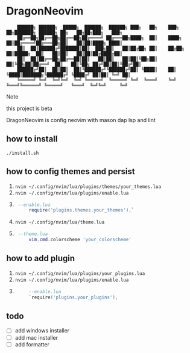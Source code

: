 # DragonNeovim

        ██████╗ ██████╗  █████╗  ██████╗  ██████╗ ███╗   ██╗    ███╗   ██╗███████╗ ██████╗ ██╗   ██╗██╗███╗   ███╗
        ██╔══██╗██╔══██╗██╔══██╗██╔════╝ ██╔═══██╗████╗  ██║    ████╗  ██║██╔════╝██╔═══██╗██║   ██║██║████╗ ████║
        ██║  ██║██████╔╝███████║██║  ███╗██║   ██║██╔██╗ ██║    ██╔██╗ ██║█████╗  ██║   ██║██║   ██║██║██╔████╔██║
        ██║  ██║██╔══██╗██╔══██║██║   ██║██║   ██║██║╚██╗██║    ██║╚██╗██║██╔══╝  ██║   ██║╚██╗ ██╔╝██║██║╚██╔╝██║
        ██████╔╝██║  ██║██║  ██║╚██████╔╝╚██████╔╝██║ ╚████║    ██║ ╚████║███████╗╚██████╔╝ ╚████╔╝ ██║██║ ╚═╝ ██║
        ╚═════╝ ╚═╝  ╚═╝╚═╝  ╚═╝ ╚═════╝  ╚═════╝ ╚═╝  ╚═══╝    ╚═╝  ╚═══╝╚══════╝ ╚═════╝   ╚═══╝  ╚═╝╚═╝     ╚═╝


> [!NOTE]
> this project is beta

DragonNeovim is config neovim with mason dap lsp and lint
## how to install
`./install.sh`
## how to config themes and persist 
1. `nvim ~/.config/nvim/lua/plugins/themes/your_themes.lua`
2. `nvim ~/.config/nvim/lua/plugins/enable.lua`
3. ```lua
    --enable.lua
        require('plugins.themes.your_themes'),`
    ```
4. `nvim ~/.config/nvim/lua/theme.lua`
5. ```lua
    --theme.lua
        vim.cmd.colorscheme 'your_colorscheme'
    ```
## how to add plugin 
1. `nvim ~/.config/nvim/lua/plugins/your_plugins.lua`
2. `nvim ~/.config/nvim/lua/plugins/enable.lua`
3. ```lua 
        --enable.lua
        `require('plugins.your_plugins'),
    ```
## todo
- [ ] add windows installer
- [ ] add mac installer
- [ ] add formatter
